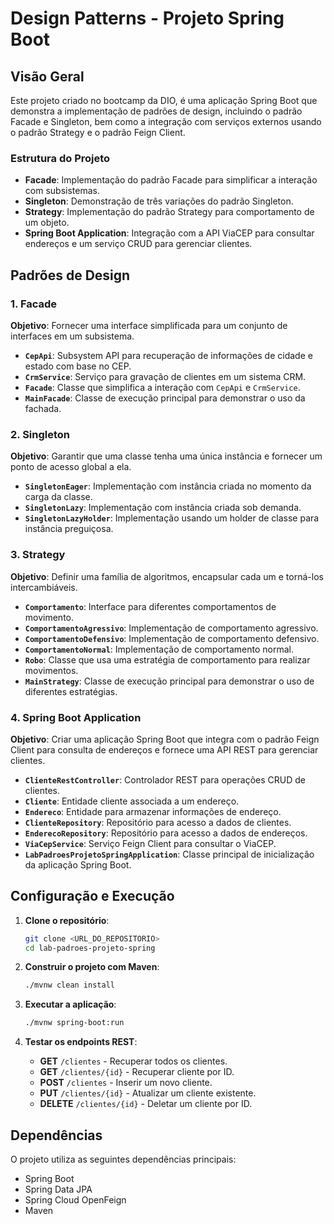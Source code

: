 # Design Patterns - Projeto Spring Boot

## Visão Geral

Este projeto criado no bootcamp da DIO, é uma aplicação Spring Boot que demonstra a implementação de padrões de design, incluindo o padrão Facade e Singleton, bem como a integração com serviços externos usando o padrão Strategy e o padrão Feign Client.

### Estrutura do Projeto

- **Facade**: Implementação do padrão Facade para simplificar a interação com subsistemas.
- **Singleton**: Demonstração de três variações do padrão Singleton.
- **Strategy**: Implementação do padrão Strategy para comportamento de um objeto.
- **Spring Boot Application**: Integração com a API ViaCEP para consultar endereços e um serviço CRUD para gerenciar clientes.

## Padrões de Design

### 1. Facade

**Objetivo**: Fornecer uma interface simplificada para um conjunto de interfaces em um subsistema.

- **`CepApi`**: Subsystem API para recuperação de informações de cidade e estado com base no CEP.
- **`CrmService`**: Serviço para gravação de clientes em um sistema CRM.
- **`Facade`**: Classe que simplifica a interação com `CepApi` e `CrmService`.
- **`MainFacade`**: Classe de execução principal para demonstrar o uso da fachada.

### 2. Singleton

**Objetivo**: Garantir que uma classe tenha uma única instância e fornecer um ponto de acesso global a ela.

- **`SingletonEager`**: Implementação com instância criada no momento da carga da classe.
- **`SingletonLazy`**: Implementação com instância criada sob demanda.
- **`SingletonLazyHolder`**: Implementação usando um holder de classe para instância preguiçosa.

### 3. Strategy

**Objetivo**: Definir uma família de algoritmos, encapsular cada um e torná-los intercambiáveis.

- **`Comportamento`**: Interface para diferentes comportamentos de movimento.
- **`ComportamentoAgressivo`**: Implementação de comportamento agressivo.
- **`ComportamentoDefensivo`**: Implementação de comportamento defensivo.
- **`ComportamentoNormal`**: Implementação de comportamento normal.
- **`Robo`**: Classe que usa uma estratégia de comportamento para realizar movimentos.
- **`MainStrategy`**: Classe de execução principal para demonstrar o uso de diferentes estratégias.

### 4. Spring Boot Application

**Objetivo**: Criar uma aplicação Spring Boot que integra com o padrão Feign Client para consulta de endereços e fornece uma API REST para gerenciar clientes.

- **`ClienteRestController`**: Controlador REST para operações CRUD de clientes.
- **`Cliente`**: Entidade cliente associada a um endereço.
- **`Endereco`**: Entidade para armazenar informações de endereço.
- **`ClienteRepository`**: Repositório para acesso a dados de clientes.
- **`EnderecoRepository`**: Repositório para acesso a dados de endereços.
- **`ViaCepService`**: Serviço Feign Client para consultar o ViaCEP.
- **`LabPadroesProjetoSpringApplication`**: Classe principal de inicialização da aplicação Spring Boot.

## Configuração e Execução

1. **Clone o repositório**:

   ```bash
   git clone <URL_DO_REPOSITORIO>
   cd lab-padroes-projeto-spring
   ```

2. **Construir o projeto com Maven**:

   ```bash
   ./mvnw clean install
   ```

3. **Executar a aplicação**:

   ```bash
   ./mvnw spring-boot:run
   ```

4. **Testar os endpoints REST**:

   - **GET** `/clientes` - Recuperar todos os clientes.
   - **GET** `/clientes/{id}` - Recuperar cliente por ID.
   - **POST** `/clientes` - Inserir um novo cliente.
   - **PUT** `/clientes/{id}` - Atualizar um cliente existente.
   - **DELETE** `/clientes/{id}` - Deletar um cliente por ID.

## Dependências

O projeto utiliza as seguintes dependências principais:

- Spring Boot
- Spring Data JPA
- Spring Cloud OpenFeign
- Maven
